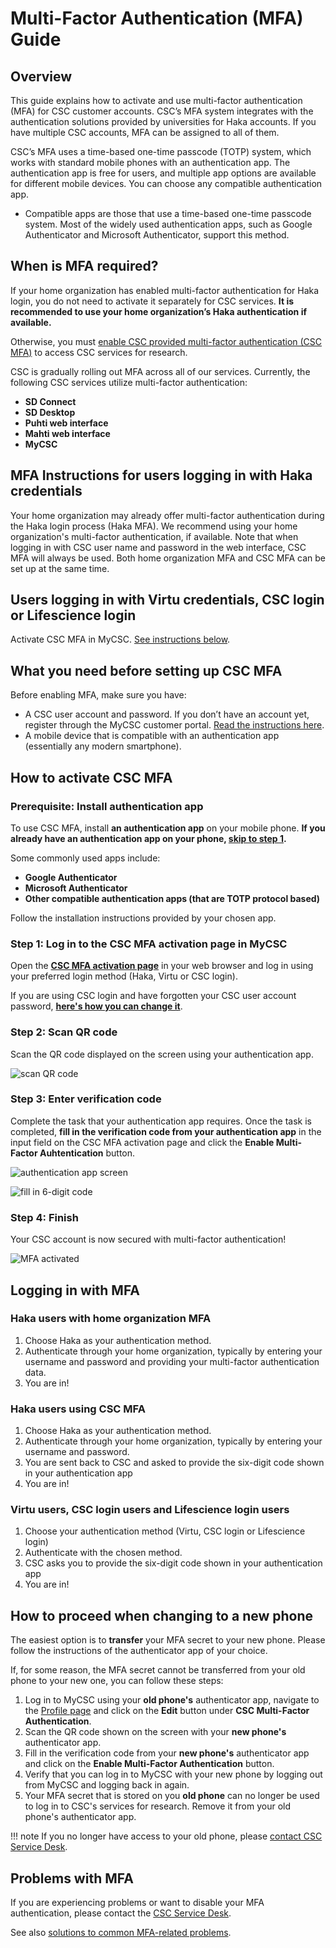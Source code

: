 # Multi-Factor Authentication (MFA) Guide

## Overview

This guide explains how to activate and use multi-factor authentication (MFA) for CSC customer accounts. CSC’s MFA system integrates with the authentication solutions provided by universities for Haka accounts. If you have multiple CSC accounts, MFA can be assigned to all of them.

CSC’s MFA uses a time-based one-time passcode (TOTP) system, which works with standard mobile phones with an authentication app. The authentication app is free for users, and multiple app options are available for different mobile devices. You can choose any compatible authentication app.

* Compatible apps are those that use a time-based one-time passcode system. Most of the widely used authentication apps, such as Google Authenticator and Microsoft Authenticator, support this method.

## When is MFA required?

If your home organization has enabled multi-factor authentication for Haka login, you do not need to activate it separately for CSC services. **It is recommended to use your home organization’s Haka authentication if available.**

Otherwise, you must [enable CSC provided multi-factor authentication (CSC MFA)](#how-to-activate-csc-mfa) to access CSC services for research.

CSC is gradually rolling out MFA across all of our services. Currently, the following CSC services utilize multi-factor authentication:

* **SD Connect**  
* **SD Desktop**  
* **Puhti web interface**
* **Mahti web interface**
* **MyCSC**
  
## MFA Instructions for users logging in with Haka credentials

Your home organization may already offer multi-factor authentication during the Haka login process (Haka MFA). We recommend using your home organization's multi-factor authentication, if available. Note that when logging in with CSC user name and password in the web interface, CSC MFA will always be used. Both home organization MFA and CSC MFA can be set up at the same time.

## Users logging in with Virtu credentials, CSC login or Lifescience login

Activate CSC MFA in MyCSC. [See instructions below](#how-to-activate-csc-mfa).

## What you need before setting up CSC MFA

Before enabling MFA, make sure you have:

* A CSC user account and password. If you don’t have an account yet, register through the MyCSC customer portal. [Read the instructions here](how-to-create-new-user-account.md).
* A mobile device that is compatible with an authentication app (essentially any modern smartphone).

## How to activate CSC MFA

### Prerequisite: Install authentication app

To use CSC MFA, install **an authentication app** on your mobile phone. **If you already have an authentication app on your phone, [skip to step 1](#step-1-log-in-to-the-csc-mfa-activation-page-in-mycsc).**

Some commonly used apps include:

* **Google Authenticator**  
* **Microsoft Authenticator**  
* **Other compatible authentication apps (that are TOTP protocol based)**

Follow the installation instructions provided by your chosen app.

### Step 1: Log in to the CSC MFA activation page in MyCSC

Open the [**CSC MFA activation page**](https://my.csc.fi/mfa-activation-login) in your web browser and log in using your preferred login method (Haka, Virtu or CSC login).

If you are using CSC login and have forgotten your CSC user account password, [**here's how you can change it**](../accounts/how-to-change-password.md).

### Step 2: Scan QR code

Scan the QR code displayed on the screen using your authentication app.

![scan QR code](images/small/mfa-scan-qr-code.png 'Scan the QR code')

### Step 3: Enter verification code

Complete the task that your authentication app requires. Once the task is completed, **fill in the verification code from your authentication app** in the input field on the CSC MFA activation page and click the **Enable Multi-Factor Auhtentication** button.

![authentication app screen](images/small/haka-one-time-code.jpeg 'The 6-digit code on your phone')

![fill in 6-digit code](images/small/mfa-enter-verification-code.png 'Fill in 6-digit code')

### Step 4: Finish

Your CSC account is now secured with multi-factor authentication!

![MFA activated](images/small/mfa-enabled.png 'Your account is now secured with Multi-factor authentication')

## Logging in with MFA

### Haka users with home organization MFA

1. Choose Haka as your authentication method.
2. Authenticate through your home organization, typically by entering your username and password and providing your multi-factor authentication data.
3. You are in!

### Haka users using CSC MFA

1. Choose Haka as your authentication method.
2. Authenticate through your home organization, typically by entering your username and password.
3. You are sent back to CSC and asked to provide the six-digit code shown in your authentication app
4. You are in!

### Virtu users, CSC login users and Lifescience login users

1. Choose your authentication method (Virtu, CSC login or Lifescience login)
2. Authenticate with the chosen method.
3. CSC asks you to provide the six-digit code shown in your authentication app
4. You are in!

## How to proceed when changing to a new phone

The easiest option is to **transfer** your MFA secret to your new phone. Please follow the instructions of the authenticator app of your choice.

If, for some reason, the MFA secret cannot be transferred from your old phone to your new one, you can follow these steps:

1. Log in to MyCSC using your **old phone's** authenticator app, navigate to the [Profile page](https://my.csc.fi/profile) and click on the **Edit** button under **CSC Multi-Factor Authentication**.
2. Scan the QR code shown on the screen with your **new phone's** authenticator app.
3. Fill in the verification code from your **new phone's** authenticator app and click on the **Enable Multi-Factor Authentication** button.
4. Verify that you can log in to MyCSC with your new phone by logging out from MyCSC and logging back in again.
5. Your MFA secret that is stored on you **old phone** can no longer be used to log in to CSC's services for research. Remove it from your old phone's authenticator app.

!!! note
    If you no longer have access to your old phone, please [contact CSC Service Desk](../support/contact.md).

## Problems with MFA

If you are experiencing problems or want to disable your MFA authentication, please contact the [CSC Service Desk](../support/contact.md).

See also [solutions to common MFA-related problems](../support/faq/issues-with-mfa.md).

